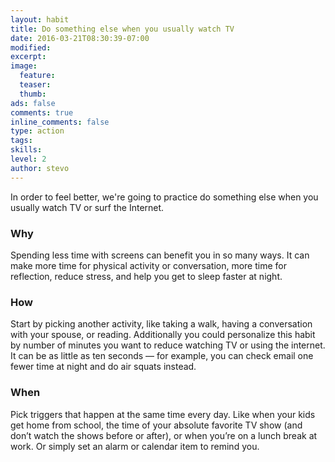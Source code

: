 ```yaml
---
layout: habit
title: Do something else when you usually watch TV
date: 2016-03-21T08:30:39-07:00
modified:
excerpt: 
image:
  feature:
  teaser:
  thumb:
ads: false
comments: true
inline_comments: false
type: action
tags: 
skills: 
level: 2
author: stevo
---
```


In order to feel better, we're going to practice do something else when you usually watch TV or surf the Internet.

### Why
Spending less time with screens can benefit you in so many ways. It can make more time for physical activity or conversation, more time for reflection, reduce stress, and help you get to sleep faster at night.

### How
Start by picking another activity, like taking a walk, having a conversation with your spouse, or reading. Additionally you could personalize this habit by number of minutes you want to reduce watching TV or using the internet. It can be as little as ten seconds — for example, you can check email one fewer time at night and do air squats instead.

### When
Pick triggers that happen at the same time every day. Like when your kids get home from school, the time of your absolute favorite TV show (and don’t watch the shows before or after), or when you’re on a lunch break at work. Or simply set an alarm or calendar item to remind you.